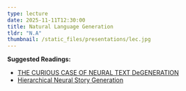 ```yaml
---
type: lecture
date: 2025-11-11T12:30:00
title: Natural Language Generation
tldr: "N.A"
thumbnail: /static_files/presentations/lec.jpg
---
```

**Suggested Readings:**
- [THE CURIOUS CASE OF NEURAL TEXT DeGENERATION](https://arxiv.org/pdf/1904.09751)
- [Hierarchical Neural Story Generation](https://arxiv.org/abs/1805.04833.pdf)
